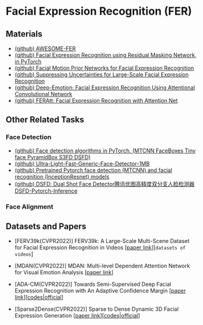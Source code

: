 # Facial Expression Recognition (FER)

## Materials

* [(github) AWESOME-FER](https://github.com/EvelynFan/AWESOME-FER)
* [(github) Facial Expression Recognition using Residual Masking Network, in PyTorch](https://github.com/phamquiluan/ResidualMaskingNetwork)
* [(github) Facial Motion Prior Networks for Facial Expression Recognition](https://github.com/donydchen/FMPN-FER)
* [(github) Suppressing Uncertainties for Large-Scale Facial Expression Recognition](https://github.com/RainbowRui/Landmark-Driven-Facial-Expression-Recognition)
* [(github) Deep-Emotion: Facial Expression Recognition Using Attentional Convolutional Network](https://github.com/omarsayed7/Deep-Emotion)
* [(github) FERAtt: Facial Expression Recognition with Attention Net](https://github.com/pedrodiamel/ferattention)


## Other Related Tasks

### Face Detection

* [(github) Face detection algorithms in PyTorch. (MTCNN FaceBoxes Tiny face PyramidBox S3FD DSFD)](https://github.com/cs-giung/face-detection-pytorch)
* [(github) Ultra-Light-Fast-Generic-Face-Detector-1MB](https://github.com/Linzaer/Ultra-Light-Fast-Generic-Face-Detector-1MB)
* [(github) Pretrained Pytorch face detection (MTCNN) and facial recognition (InceptionResnet) models](https://github.com/timesler/facenet-pytorch)
* [(github) DSFD: Dual Shot Face Detector腾讯优图高精度双分支人脸检测器](https://github.com/Tencent/FaceDetection-DSFD) [DSFD-Pytorch-Inference](https://github.com/hukkelas/DSFD-Pytorch-Inference)

### Face Alignment


## Datasets and Papers

* [FERV39k(CVPR2022)] FERV39k: A Large-Scale Multi-Scene Dataset for Facial Expression Recognition in Videos [[paper link](https://arxiv.org/abs/2203.09463)][`datasets of videos`]

* [MDAN(CVPR2022)] MDAN: Multi-level Dependent Attention Network for Visual Emotion Analysis [[paper link](https://arxiv.org/pdf/2203.13443.pdf)]

* [ADA-CM(CVPR2022)] Towards Semi-Supervised Deep Facial Expression Recognition with An Adaptive Confidence Margin [[paper link](https://arxiv.org/abs/2203.12341)][[codes|official](https://github.com/hangyu94/ada-cm)]

* [Sparse2Dense(CVPR2022)] Sparse to Dense Dynamic 3D Facial Expression Generation [[paper link](https://openaccess.thecvf.com/content/CVPR2022/html/Otberdout_Sparse_to_Dense_Dynamic_3D_Facial_Expression_Generation_CVPR_2022_paper.html)][[codes|official](https://github.com/CRISTAL-3DSAM/Sparse2Dense)]

